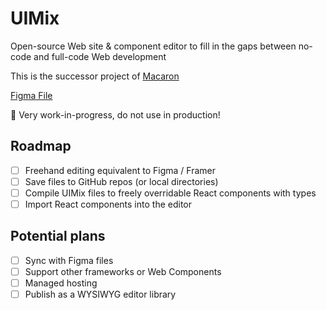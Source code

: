 # UIMix

Open-source Web site & component editor to fill in the gaps between no-code and full-code Web development

This is the successor project of [Macaron](https://macaron-elements.com/)

[Figma File](https://www.figma.com/file/Ec45PJS7toeZIZWXKBYthG/UIMix-editor?node-id=0%3A1&t=5n9xAh34Qj7xe1Pc-1)

🚧 Very work-in-progress, do not use in production!

## Roadmap

- [ ] Freehand editing equivalent to Figma / Framer
- [ ] Save files to GitHub repos (or local directories)
- [ ] Compile UIMix files to freely overridable React components with types
- [ ] Import React components into the editor

## Potential plans

- [ ] Sync with Figma files
- [ ] Support other frameworks or Web Components
- [ ] Managed hosting
- [ ] Publish as a WYSIWYG editor library
